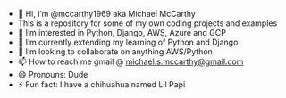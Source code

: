 - 👋 Hi, I’m @mccarthy1969 aka Michael McCarthy
- This is a repository for some of my own coding projects and examples
- 👀 I’m interested in Python, Django, AWS, Azure and GCP
- 🌱 I’m currently extending my learning of Python and Django
- 💞️ I’m looking to collaborate on anything AWS/Python
- 📫 How to reach me gmail @ michael.s.mccarthy@gmail.com
- 😄 Pronouns: Dude
- ⚡ Fun fact: I have a chihuahua named Lil Papi 

<!---
mccarthy1969/mccarthy1969 is a ✨ special ✨ repository because its `README.md` (this file) appears on your GitHub profile.
You can click the Preview link to take a look at your changes.
--->

